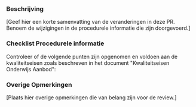 ### Beschrijving
[Geef hier een korte samenvatting van de veranderingen in deze PR. Benoem de wijzigingen in de procedurele informatie die zijn doorgevoerd.]

### Checklist Procedurele informatie

Controleer of de volgende punten zijn opgenomen en voldoen aan de kwaliteitseisen zoals beschreven in het document "Kwaliteitseisen Onderwijs Aanbod":




### Overige Opmerkingen
[Plaats hier overige opmerkingen die van belang zijn voor de review.]
